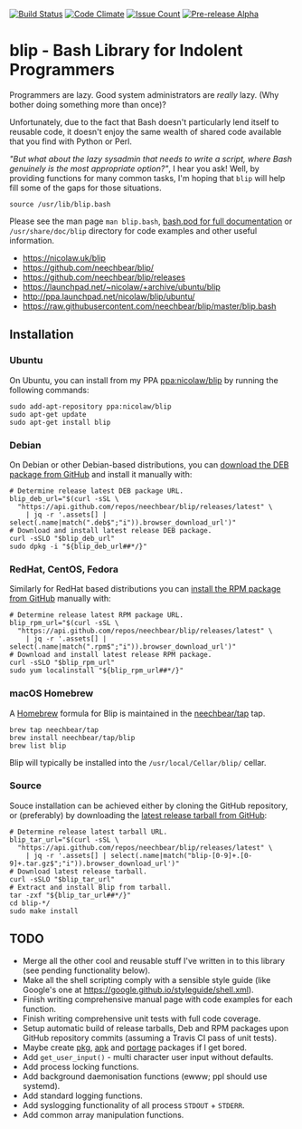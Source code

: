 [![Build Status](https://travis-ci.org/neechbear/blip.svg?branch=master)](https://travis-ci.org/neechbear/blip)
[![Code Climate](https://codeclimate.com/github/neechbear/blip/badges/gpa.svg)](https://codeclimate.com/github/neechbear/blip)
[![Issue Count](https://codeclimate.com/github/neechbear/blip/badges/issue_count.svg)](https://codeclimate.com/github/neechbear/blip)
[![Pre-release Alpha](https://img.shields.io/badge/status-alpha-ff69b4.svg)](https://nicolaw.uk/blip)

# blip - Bash Library for Indolent Programmers

Programmers are lazy. Good system administrators are _really_ lazy. (Why bother
doing something more than once)?

Unfortunately, due to the fact that Bash doesn't particularly lend itself to
reusable code, it doesn't enjoy the same wealth of shared code available that
you find with Python or Perl.

_"But what about the lazy sysadmin that needs to write a script, where Bash
genuinely is the most appropriate option?"_, I hear you ask! Well, by providing
functions for many common tasks, I'm hoping that `blip` will help fill some of
the gaps for those situations.

    source /usr/lib/blip.bash

Please see the man page `man blip.bash`, [bash.pod for full
documentation](blip.bash.pod) or `/usr/share/doc/blip` directory for code
examples and other useful information.

* <https://nicolaw.uk/blip>
* <https://github.com/neechbear/blip/>
* <https://github.com/neechbear/blip/releases>
* <https://launchpad.net/~nicolaw/+archive/ubuntu/blip>
* <http://ppa.launchpad.net/nicolaw/blip/ubuntu/>
* <https://raw.githubusercontent.com/neechbear/blip/master/blip.bash>

## Installation

### Ubuntu

On Ubuntu, you can install from my PPA
[ppa:nicolaw/blip](https://launchpad.net/~nicolaw/+archive/ubuntu/blip)
by running the following commands:

    sudo add-apt-repository ppa:nicolaw/blip
    sudo apt-get update
    sudo apt-get install blip

### Debian

On Debian or other Debian-based distributions, you can
[download the DEB package from GitHub](https://github.com/neechbear/blip/releases/latest)
and install it manually with:

    # Determine release latest DEB package URL.
    blip_deb_url="$(curl -sSL \
      "https://api.github.com/repos/neechbear/blip/releases/latest" \
        | jq -r '.assets[] | select(.name|match(".deb$";"i")).browser_download_url')"
    # Download and install latest release DEB package.
    curl -sSLO "$blip_deb_url"
    sudo dpkg -i "${blip_deb_url##*/}"

### RedHat, CentOS, Fedora

Similarly for RedHat based distributions you can
[install the RPM package from GitHub](https://github.com/neechbear/blip/releases/latest)
manually with:

    # Determine release latest RPM package URL.
    blip_rpm_url="$(curl -sSL \
      "https://api.github.com/repos/neechbear/blip/releases/latest" \
        | jq -r '.assets[] | select(.name|match(".rpm$";"i")).browser_download_url')"
    # Download and install latest release RPM package.
    curl -sSLO "$blip_rpm_url"
    sudo yum localinstall "${blip_rpm_url##*/}"

### macOS Homebrew

A [Homebrew](https://brew.sh) formula for Blip is maintained in the
[neechbear/tap](https://github.com/neechbear/homebrew-tap) tap.

    brew tap neechbear/tap
    brew install neechbear/tap/blip
    brew list blip

Blip will typically be installed into the `/usr/local/Cellar/blip/` cellar.

### Source

Souce installation can be achieved either by cloning the GitHub repository, or
(preferably) by downloading the
[latest release tarball from GitHub](https://github.com/neechbear/blip/releases/latest):

    # Determine release latest tarball URL.
    blip_tar_url="$(curl -sSL \
      "https://api.github.com/repos/neechbear/blip/releases/latest" \
        | jq -r '.assets[] | select(.name|match("blip-[0-9]+.[0-9]+.tar.gz$";"i")).browser_download_url')"
    # Download latest release tarball.
    curl -sSLO "$blip_tar_url"
    # Extract and install Blip from tarball.
    tar -zxf "${blip_tar_url##*/}"
    cd blip-*/
    sudo make install

## TODO

* Merge all the other cool and reusable stuff I've written in to this library
  (see pending functionality below).
* Make all the shell scripting comply with a sensible style guide (like Google's
  one at <https://google.github.io/styleguide/shell.xml>).
* Finish writing comprehensive manual page with code examples for each function.
* Finish writing comprehensive unit tests with full code coverage.
* Setup automatic build of release tarballs, Deb and RPM packages upon GitHub
  repository commits (assuming a Travis CI pass of unit tests).
* Maybe create [pkg](https://wiki.archlinux.org/index.php/creating_packages),
  [apk](https://wiki.alpinelinux.org/wiki/Creating_an_Alpine_package) and
  [portage](https://wiki.gentoo.org/wiki/Portage) packages if I get bored.
* Add `get_user_input()` - multi character user input without defaults.
* Add process locking functions.
* Add background daemonisation functions (ewww; ppl should use systemd).
* Add standard logging functions.
* Add syslogging functionality of all process `STDOUT` + `STDERR`.
* Add common array manipulation functions.
